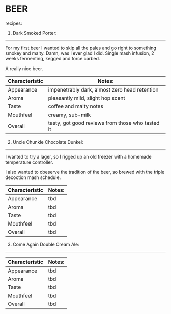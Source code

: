 BEER
====
recipes:

1. Dark Smoked Porter:
----------------------

For my first beer I wanted to skip all the pales and go right to something smokey and malty. Damn, was I ever glad I did. Single mash infusion, 2 weeks fermenting, kegged and force carbed.

A really nice beer.

|Characteristic | Notes:        |
| ------------- | ------------  |
|Appearance     |impenetrably dark, almost zero head retention|
|Aroma          |pleasantly mild, slight hop scent|
|Taste          |coffee and malty notes|
|Mouthfeel      |creamy, sub-milk|
|Overall        |tasty, got good reviews from those who tasted it|



2. Uncle Chunkle Chocolate Dunkel:
----------------------------------

I wanted to try a lager, so I rigged up an old freezer with a homemade temperature controller.

I also wanted to obeserve the tradition of the beer, so brewed with the triple decoction mash schedule.

|Characteristic | Notes:        |
| ------------- | ------------  |
|Appearance     |tbd|
|Aroma          |tbd|
|Taste          |tbd|
|Mouthfeel      |tbd|
|Overall        |tbd|

3. Come Again Double Cream Ale:
-------------------------------

|Characteristic | Notes:        |
| ------------- | ------------  |
|Appearance     |tbd|
|Aroma          |tbd|
|Taste          |tbd|
|Mouthfeel      |tbd|
|Overall        |tbd|